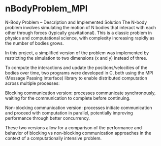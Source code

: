 # nBodyProblem_MPI

N-Body Problem – Description and Implemented Solution
The N-body problem involves simulating the motion of N bodies that interact with each other through forces (typically gravitational). This is a classic problem in physics and computational science, with complexity increasing rapidly as the number of bodies grows.

In this project, a simplified version of the problem was implemented by restricting the simulation to two dimensions (x and y) instead of three.

To compute the interactions and update the positions/velocities of the bodies over time, two programs were developed in C, both using the MPI (Message Passing Interface) library to enable distributed computation across multiple processes:

Blocking communication version: processes communicate synchronously, waiting for the communication to complete before continuing.

Non-blocking communication version: processes initiate communication and proceed with computation in parallel, potentially improving performance through better concurrency.

These two versions allow for a comparison of the performance and behavior of blocking vs non-blocking communication approaches in the context of a computationally intensive problem.

